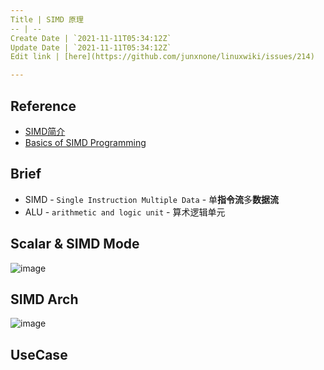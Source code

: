 ```yaml
---
Title | SIMD 原理
-- | --
Create Date | `2021-11-11T05:34:12Z`
Update Date | `2021-11-11T05:34:12Z`
Edit link | [here](https://github.com/junxnone/linuxwiki/issues/214)

---
```

## Reference
- [SIMD简介](https://zhuanlan.zhihu.com/p/55327037)
- [Basics of SIMD Programming](http://ftp.cvut.cz/kernel/people/geoff/cell/ps3-linux-docs/CellProgrammingTutorial/BasicsOfSIMDProgramming.html)

## Brief
- SIMD - `Single Instruction Multiple Data` - 单**指令流**多**数据流**
- ALU - `arithmetic and logic unit` - 算术逻辑单元

## Scalar & SIMD Mode

![image](https://user-images.githubusercontent.com/2216970/127825807-b8bbd56d-3d97-4f94-95bd-32c7eca5b1e8.png)

## SIMD Arch
![image](https://user-images.githubusercontent.com/2216970/127798065-e41ca06b-46db-4833-ba38-a2f7723ed21a.png)

## UseCase

